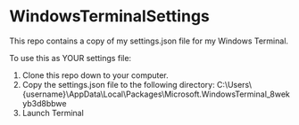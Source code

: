 # WindowsTerminalSettings

This repo contains a copy of my settings.json file for my Windows Terminal.

To use this as YOUR settings file: 
1. Clone this repo down to your computer.
2. Copy the settings.json file to the following directory:
    C:\Users\\{username}\AppData\Local\Packages\Microsoft.WindowsTerminal_8wekyb3d8bbwe
3. Launch Terminal
